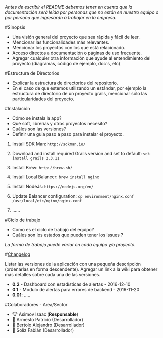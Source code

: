 *Antes de escribir el README debemos tener en cuenta que la documentación será leída por personas que no están en nuestro equipo o por persona que ingresarán a trabajar en la empresa.*

#Sinopsis

- Una visión general del proyecto que sea rápida y fácil de leer.
- Mencionar las funcionalidades más relevantes. 
- Mencionar los proyectos con los que está relacionado. 
- Acceso directos a documentación o páginas de uso frecuente.
- Agregar cualquier otra información que ayude al entendimiento del proyecto (diagramas, código de ejemplo, doc´s, etc)

#Estructura de Directorios

- Explicar la estructura de directorios del repositorio. 
- En el caso de que estemos utilizando un estándar, por ejemplo la estructura de directorio de un proyecto grails, mencionar sólo las particularidades del proyecto.  

#Instalación 

- Cómo se instala la app?
- Qué soft, librerías y otros proyectos necesito?  
- Cuáles son las versiones?
- Definir una guia paso a paso para instalar el proyecto. 

1. Install SDK Man: 
	`http://sdkman.io/`

2. Download and install required Grails version and set to default:
	`sdk install grails 2.3.11`

3. Install Brew: 
	`http://brew.sh/`

4. Install Local Balancer:
	`brew install nginx`

5. Install NodeJs:
	`https://nodejs.org/en/`

6. Update Balancer configuration: 
	`cp environment/nginx.conf /usr/local/etc/nginx/nginx.conf`

7. ......


#Ciclo de trabajo 

- Cómo es el ciclo de trabajo del equipo? 
- Cuáles son los estados que pueden tener los issues ? 

*La forma de trabajo puede variar en cada equipo y/o proyecto.*

#[Changelog](https://github.com/fabysoliz/demo/wiki/Changelog) 

Listar las versiones de la aplicación con una pequeña descripción (ordenarlas en forma descendente). 
Agregar un link a la wiki para obtener más detalles sobre cada una de las versiones.

- **0.2**  - Dashboard con estadísticas de alertas - 2016-12-10
- **0.1**  - Módulo de alertas para errores de backend - 2016-11-20
- **0.01**: .....


#Colaboradores - Area/Sector

- :cow: Asimov Isaac (**Responsable**)
- :boar: Armesto Patricio (Desarrollador)
- :bear: Bertolo Alejandro (Desarrollador)
- :rabbit: Solíz Fabián (Desarrollador)


